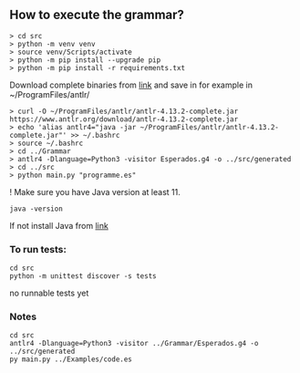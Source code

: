 ## How to execute the grammar?

```
> cd src
> python -m venv venv
> source venv/Scripts/activate
> python -m pip install --upgrade pip
> python -m pip install -r requirements.txt
```

Download complete binaries from [link](https://www.antlr.org/download/antlr-4.13.2-complete.jar) and save in for example in ~/ProgramFiles/antlr/

```
> curl -O ~/ProgramFiles/antlr/antlr-4.13.2-complete.jar https://www.antlr.org/download/antlr-4.13.2-complete.jar
> echo 'alias antlr4="java -jar ~/ProgramFiles/antlr/antlr-4.13.2-complete.jar"' >> ~/.bashrc
> source ~/.bashrc
> cd ../Grammar
> antlr4 -Dlanguage=Python3 -visitor Esperados.g4 -o ../src/generated
> cd ../src
> python main.py "programme.es"
```

! Make sure you have Java version at least 11.
```
java -version
```

If not install Java from [link](https://www.oracle.com/pl/java/technologies/javase/jdk11-archive-downloads.html)

### To run tests:
```
cd src
python -m unittest discover -s tests
```
no runnable tests yet

### Notes
```
cd src
antlr4 -Dlanguage=Python3 -visitor ../Grammar/Esperados.g4 -o ../src/generated
py main.py ../Examples/code.es
```